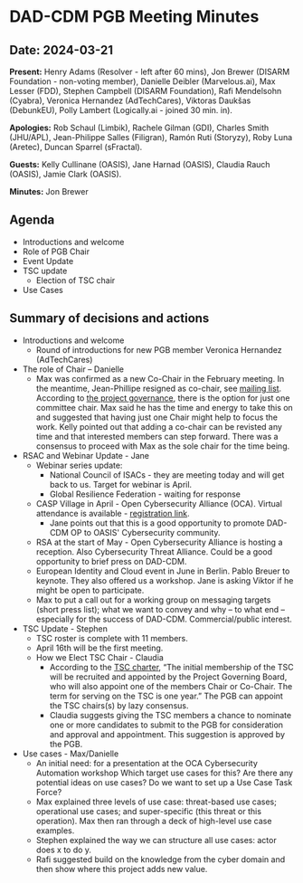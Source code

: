 # DAD-CDM PGB Meeting Minutes 
## Date: 2024-03-21

**Present:**  Henry Adams (Resolver - left after 60 mins), Jon Brewer (DISARM Foundation - non-voting member), Danielle Deibler (Marvelous.ai),  Max Lesser (FDD),  Stephen Campbell (DISARM Foundation), Rafi Mendelsohn (Cyabra), Veronica Hernandez (AdTechCares), Viktoras Daukšas (DebunkEU), Polly Lambert (Logically.ai - joined 30 min. in).

**Apologies:** Rob Schaul (Limbik), Rachele Gilman (GDI), Charles Smith (JHU/APL), Jean-Philippe Salles (Filigran), Ramón Ruti (Storyzy), Roby Luna (Aretec), Duncan Sparrel (sFractal).

**Guests:** Kelly Cullinane (OASIS), Jane Harnad (OASIS), Claudia Rauch (OASIS), Jamie Clark (OASIS).

**Minutes:** Jon Brewer

## Agenda
* Introductions and welcome
* Role of PGB Chair
* Event Update
* TSC update
  * Election of TSC chair
* Use Cases

## Summary of decisions and actions
* Introductions and welcome
  * Round of introductions for new PGB member Veronica Hernandez (AdTechCares)
* The role of Chair – Danielle
  * Max was confirmed as a new Co-Chair in the February meeting. In the meantime, Jean-Phillipe resigned as co-chair, see [mailing list](https://lists.oasis-open-projects.org/g/dad-cdm-pgb/message/272). According to [the project governance](https://github.com/DAD-CDM/dad-cdm-admin/blob/main/GOVERNANCE.md#project-governing-board), there is the option for just one committee chair. Max said he has the time and energy to take this on and suggested that having just one Chair might help to focus the work. Kelly pointed out that adding a co-chair can be revisted any time and that interested members can step forward. There was a consensus to proceed with Max as the sole chair for the time being.
* RSAC and Webinar Update - Jane
  * Webinar series update:
    * National Council of ISACs - they are meeting today and will get back to us. Target for webinar is April.
    * Global Resilience Federation - waiting for response
  * CASP Village in April - Open Cybersecurity Alliance (OCA). Virtual attendance is available - [registration link](https://www.eventbrite.com/e/cybersecurity-automation-village-registration-796037719247).
    * Jane points out that this is a good opportunity to promote DAD-CDM OP to OASIS' Cybersecurity community.
  * RSA at the start of May - Open Cybersecurity Alliance is hosting a reception.  Also Cybersecurity Threat Alliance.  Could be a good opportunity to brief press on DAD-CDM.
  * European Identity and Cloud event in June in Berlin.  Pablo Breuer to keynote.  They also offered us a workshop.  Jane is asking Viktor if he might be open to participate.
  * Max to put a call out for a working group on messaging targets (short press list); what we want to convey and why – to what end – especially for the success of DAD-CDM.  Commercial/public interest.
* TSC Update - Stephen
  * TSC roster is complete with 11 members.
  * April 16th will be the first meeting.
  * How we Elect TSC Chair - Claudia
    * According to the [TSC charter](https://github.com/DAD-CDM/dad-cdm-admin/blob/main/TSC-CHARTER.md), “The initial membership of the TSC will be recruited and appointed by the Project Governing Board, who will also appoint one of the members Chair or Co-Chair. The term for   serving on the TSC is one year.” The PGB can appoint the TSC chairs(s) by lazy consensus. 
    * Claudia suggests giving the TSC members a chance to nominate one or more candidates to submit to the PGB for consideration and approval and appointment. This suggestion is approved by the PGB.
* Use cases - Max/Danielle
  * An initial need: for a presentation at the OCA Cybersecurity Automation workshop  Which target use cases for this?  Are there any potential ideas on use cases?  Do we want to set up a Use Case Task Force?
  * Max explained three levels of use case: threat-based use cases; operational use cases; and super-specific (this threat or this operation).  Max then ran through a deck of high-level use case examples.
  * Stephen explained the way we can structure all use cases:  actor does x to do y.
  * Rafi suggested build on the knowledge from the cyber domain and then show where this project adds new value.

